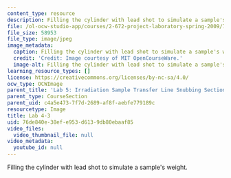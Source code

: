 ```yaml
---
content_type: resource
description: Filling the cylinder with lead shot to simulate a sample's weight.
file: /ol-ocw-studio-app/courses/2-672-project-laboratory-spring-2009/76de840e38efe953d6139db80ebaaf85_lab4-3.jpg
file_size: 58953
file_type: image/jpeg
image_metadata:
  caption: Filling the cylinder with lead shot to simulate a sample's weight.
  credit: 'Credit: Image courtesy of MIT OpenCourseWare.'
  image-alt: Filling the cylinder with lead shot to simulate a sample's weight.
learning_resource_types: []
license: https://creativecommons.org/licenses/by-nc-sa/4.0/
ocw_type: OCWImage
parent_title: 'Lab 5: Irradiation Sample Transfer Line Snubbing Section Behavior'
parent_type: CourseSection
parent_uid: c4a5e473-7f7d-2689-af8f-aebfe779189c
resourcetype: Image
title: Lab 4-3
uid: 76de840e-38ef-e953-d613-9db80ebaaf85
video_files:
  video_thumbnail_file: null
video_metadata:
  youtube_id: null
---
```

Filling the cylinder with lead shot to simulate a sample's weight.